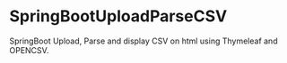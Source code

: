 # SpringBootUploadParseCSV
SpringBoot Upload, Parse and display CSV on html using Thymeleaf and OPENCSV.
